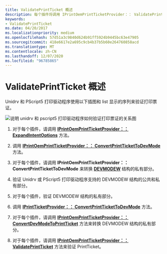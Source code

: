 ```yaml
---
title: ValidatePrintTicket 概述
description: 每个插件将调用 IPrintOemPrintTicketProvider：： ValidatePrintTicket 方法来验证 PrintTicket。
keywords:
- ValidatePrintTicket
ms.date: 04/20/2017
ms.localizationpriority: medium
ms.openlocfilehash: 57d51a3c9840d624b91ff5924b9445bc63e47905
ms.sourcegitcommit: 418e6617e2a695c9cb4b37b5b60e264760858acd
ms.translationtype: MT
ms.contentlocale: zh-CN
ms.lasthandoff: 12/07/2020
ms.locfileid: "96785865"
---
```

# <a name="validateprintticket-overview"></a>ValidatePrintTicket 概述


Unidrv 和 PScript5 打印驱动程序使用以下插图和 list 显示的序列来验证打印票证。

![说明 unidrv 和 pscript5 打印驱动程序如何验证打印票证的关系图](images/ptpcvalpt-uml.gif)

1.  对于每个插件，请调用 [**IPrintOemPrintTicketProvider：： ExpandIntentOptions**](/windows-hardware/drivers/ddi/prcomoem/nf-prcomoem-iprintoemprintticketprovider-expandintentoptions) 方法。

2.  调用 [**IPrintOemPrintTicketProvider：： ConvertPrintTicketToDevMode**](/windows-hardware/drivers/ddi/prcomoem/nf-prcomoem-iprintoemprintticketprovider-convertprinttickettodevmode) 方法。

3.  对于每个插件，请调用 **IPrintOemPrintTicketProvider：： ConvertPrintTicketToDevMode** 来转换 [**DEVMODEW**](/windows/win32/api/wingdi/ns-wingdi-devmodew) 结构的私有部分。

4.  验证 Unidrv 或 PScript5 打印驱动程序支持的 DEVMODEW 结构的公共和私有部分。

5.  对于每个插件，验证 DEVMODEW 结构的私有部分。

6.  调用 [**IPrintTicketProvider：： ConvertPrintTicketToDevMode**](/previous-versions/windows/hardware/drivers/ff554363(v=vs.85)) 方法。

7.  对于每个插件，请调用 [**IPrintOemPrintTicketProvider：： ConvertDevModeToPrintTicket**](/previous-versions/windows/hardware/drivers/ff553161(v=vs.85)) 方法来转换 DEVMODEW 结构的私有部分。

8.  对于每个插件，请调用 [**IPrintOemPrintTicketProvider：： ValidatePrintTicket**](/previous-versions/windows/hardware/drivers/ff553184(v=vs.85)) 方法来验证 PrintTicket。

 

